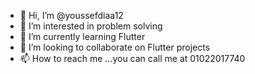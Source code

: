 - 👋 Hi, I’m @youssefdiaa12
- 👀 I’m interested in problem solving
- 🌱 I’m currently learning Flutter
- 💞️ I’m looking to collaborate on Flutter projects
- 📫 How to reach me ...you can call me at 01022017740

<!---
youssefdiaa12/youssefdiaa12 is a ✨ special ✨ repository because its `README.md` (this file) appears on your GitHub profile.
You can click the Preview link to take a look at your changes.
--->
